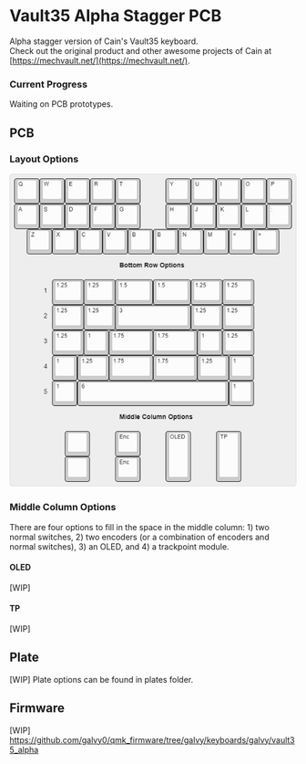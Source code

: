 # Vault35 Alpha Stagger PCB
Alpha stagger version of Cain's Vault35 keyboard.  
Check out the original product and other awesome projects of Cain at [https://mechvault.net/](https://mechvault.net/).  

### Current Progress
Waiting on PCB prototypes.

## PCB
### Layout Options
![Layouts](https://github.com/galvy0/vault35_alpha/blob/main/images/vault35_alpha_layout.png)

### Middle Column Options
There are four options to fill in the space in the middle column: 1) two normal switches, 2) two encoders (or a combination of encoders and normal switches), 3) an OLED, and 4) a trackpoint module.  

#### OLED
[WIP]
#### TP
[WIP]
## Plate
[WIP]
Plate options can be found in plates folder.  

## Firmware
[WIP] https://github.com/galvy0/qmk_firmware/tree/galvy/keyboards/galvy/vault35_alpha
